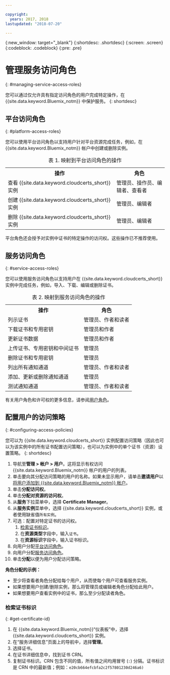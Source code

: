```yaml
---

copyright:
  years: 2017, 2018
lastupdated: "2018-07-20"

---
```

{:new_window: target="_blank"}
{:shortdesc: .shortdesc}
{:screen: .screen}
{:codeblock: .codeblock}
{:pre: .pre}

# 管理服务访问角色
{: #managing-service-access-roles}

您可以通过仅允许具有指定访问角色的用户完成特定操作，在 {{site.data.keyword.Bluemix_notm}} 中保护服务。
{: shortdesc}


## 平台访问角色
{: #platform-access-roles}

您可以使用平台访问角色以支持用户针对平台资源完成任务，例如，在 {{site.data.keyword.Bluemix_notm}} 帐户中创建或删除实例。

<table>
<caption> 表 1. 映射到平台访问角色的操作</caption>
  <tr>
    <th> 操作 </th>
    <th> 角色 </th>
  </tr>
  <tr>
    <td>查看 {{site.data.keyword.cloudcerts_short}} 实例</td>
    <td> 管理员、操作员、编辑者、查看者 </td>
  </tr>
  <tr>
    <td>创建 {{site.data.keyword.cloudcerts_short}} 实例</td>
    <td> 管理员、编辑者 </td>
  </tr>
  <tr>
    <td>删除 {{site.data.keyword.cloudcerts_short}} 实例</td>
    <td> 管理员、编辑者 </td>
  </tr>
</table>

平台角色还会授予对实例中证书的特定操作的访问权。这些操作已不推荐使用。


## 服务访问角色
{: #service-access-roles}

您可以使用服务访问角色以支持用户在 {{site.data.keyword.cloudcerts_short}} 实例中完成任务，例如，导入、下载、编辑或删除证书。

<table>
<caption> 表 2. 映射到服务访问角色的操作</caption>
  <tr>
    <th> 操作 </th>
    <th> 角色 </th>
  </tr>
  <tr>
    <td>列示证书 </td>
    <td> 管理员、作者和读者</td>
  </tr>
  <tr>
    <td>下载证书和专用密钥 </td>
    <td> 管理员和作者</td>
  </tr>
  <tr>
    <td>更新证书数据 </td>
    <td> 管理员和作者</td>
  </tr>
  <tr>
    <td>上传证书、专用密钥和中间证书 </td>
    <td> 管理员</td>
  </tr>
  <tr>
    <td>删除证书和专用密钥 </td>
    <td> 管理员</td>
  </tr>
      <tr>
        <td>列出所有通知通道</td>
        <td> 管理员、作者和读者</td>
      </tr>
   <tr>
     <td>添加、更新或删除通知通道</td>
     <td> 管理员</td>
   </tr>
     <tr>
       <td>测试通知通道</td>
       <td> 管理员、作者和读者</td>
     </tr>
</table>


有关用户角色和许可权的更多信息，请参阅[用户角色](/docs/iam/users_roles.html#userroles)。


## 配置用户的访问策略
{: #configuring-access-policies}

您可以为 {{site.data.keyword.cloudcerts_short}} 实例配置访问策略（因此也可以为该实例中的所有证书配置访问策略），也可以为实例中的单个证书（资源）设置策略。
{: shortdesc}

1.  导航至**管理 > 帐户 > 用户**。这将显示有权访问 {{site.data.keyword.Bluemix_notm}} 帐户的用户的列表。
2.  单击要向其分配访问策略的用户的名称。如果未显示用户，请单击**邀请用户**以[将用户添加到 {{site.data.keyword.Bluemix_notm}} 帐户](/docs/iam/iamuserinv.html#iamuserinv)。
3.  单击**分配访问权**。
4.  单击**分配对资源的访问权**。
5.  从**服务**下拉菜单中，选择 **Certificate Manager**。
6.  从**服务实例**菜单中，选择 {{site.data.keyword.cloudcerts_short}} 实例，或者使用缺省值`所有实例`。
7.  可选：配置对特定证书的访问权。
    1. [检索证书标识](#get-certificate-id)。
    2. 在**资源类型**字段中，输入`证书`。
    3. 在**资源标识**字段中，输入证书标识。
8.  向用户分配[平台访问角色](#platform-access-roles)。
9.  向用户分配[服务访问角色](#service-access-roles)。
10. 单击**分配**以便为用户分配访问策略。

**角色分配的示例：**
* 至少将查看者角色分配给每个用户，从而使每个用户可查看服务实例。
* 如果想要用户创建/删除实例，那么将管理员或编辑者角色分配给此用户。
* 如果想要用户查看实例中的证书，那么至少分配读者角色。

### 检索证书标识
{: #get-certificate-id}

1. 在 {{site.data.keyword.Bluemix_notm}}“仪表板”中，选择 {{site.data.keyword.cloudcerts_short}} 实例。
2. 在“服务详细信息”页面上的导航中，选择**管理**。
3. 选择证书。
4. 在证书详细信息中，找到证书 CRN。
5. 复制证书标识。CRN 包含不同的值，所有值之间均用冒号 (`:`) 分隔。证书标识是 CRN 中的最新值；例如：`e20cb664efcbfa2c2f57801230d246a6)`

